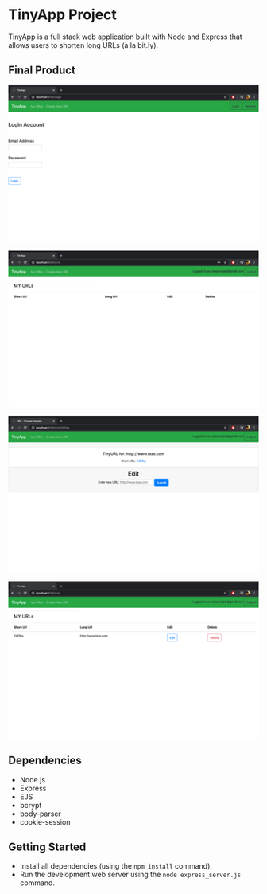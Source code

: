 # TinyApp Project

TinyApp is a full stack web application built with Node and Express that allows users to shorten long URLs (à la bit.ly).

## Final Product

!["login page the requires the user to put in his creditentials"](./docs/login_page.png)

!["user's dashboard where the user can edit or delete the urls he has created."](./docs/url_dashboard.png)

!["gives you the tinyUrl for the longurl"](./docs/tinyUrl.png)

!["dashboard of the urls as you can see you can edit or delete the url"](./docs/dashboard_options.png)

## Dependencies

- Node.js
- Express
- EJS
- bcrypt
- body-parser
- cookie-session

## Getting Started

- Install all dependencies (using the `npm install` command).
- Run the development web server using the `node express_server.js` command.